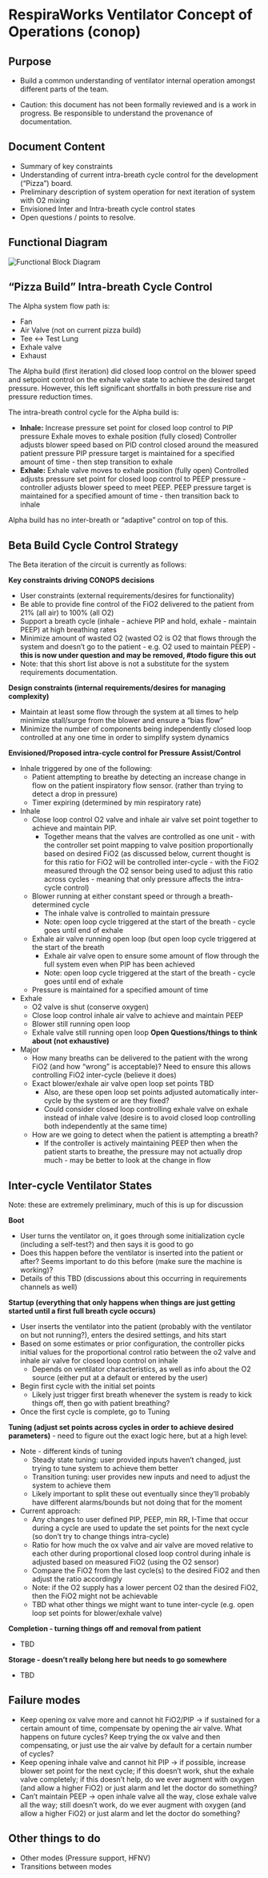 # RespiraWorks Ventilator Concept of Operations (conop)

## Purpose

- Build a common understanding of ventilator internal operation amongst different parts of the team.

- Caution: this document has not been formally reviewed and is a work in progress. Be responsible to understand the provenance of documentation.

## Document Content

- Summary of key constraints
- Understanding of current intra-breath cycle control for the development (“Pizza”) board.
- Preliminary description of system operation for next iteration of system with O2 mixing
- Envisioned Inter and Intra-breath cycle control states 
- Open questions / points to resolve.

## Functional Diagram

![Functional Block Diagram](functional-block-diagram.png)

## “Pizza Build” Intra-breath Cycle Control

The Alpha system flow path is:
- Fan
- Air Valve (not on current pizza build)
- Tee <-> Test Lung
- Exhale valve
- Exhaust

The Alpha build (first iteration) did closed loop control on the blower speed and setpoint control on the exhale valve state to achieve the desired target pressure. However, this left significant shortfalls in both pressure rise and pressure reduction times.

The intra-breath control cycle for the Alpha build is:
- **Inhale:**
Increase pressure set point for closed loop control to PIP pressure 
Exhale moves to exhale position (fully closed)
Controller adjusts blower speed based on PID control closed around the measured patient pressure
PIP pressure target is maintained for a specified amount of time - then step transition to exhale
- **Exhale:**
Exhale valve moves to exhale position (fully open)
Controlled adjusts pressure set point for closed loop control to PEEP pressure - controller adjusts blower speed to meet PEEP.
PEEP pressure target is maintained for a specified amount of time - then transition back to inhale

Alpha build has no inter-breath or “adaptive” control on top of this.

## Beta Build Cycle Control Strategy

The Beta iteration of the circuit is currently as follows:

**Key constraints driving CONOPS decisions**
* User constraints (external requirements/desires for functionality)
* Be able to provide fine control of the FiO2 delivered to the patient from 21% (all air) to 100% (all O2)
* Support a breath cycle (inhale - achieve PIP and hold, exhale - maintain PEEP) at high breathing rates
* Minimize amount of wasted O2 (wasted O2 is O2 that flows through the system and doesn’t go to the patient - e.g. O2 used to maintain PEEP) - **this is now under question and may be removed, #todo figure this out**
* Note: that this short list above is not a substitute for the system requirements documentation. 

**Design constraints (internal requirements/desires for managing complexity)**
* Maintain at least some flow through the system at all times to help minimize stall/surge from the blower and ensure a “bias flow”
* Minimize the number of components being independently closed loop controlled at any one time in order to simplify system dynamics

**Envisioned/Proposed intra-cycle control for Pressure Assist/Control**
* Inhale triggered by one of the following:
    * Patient attempting to breathe by detecting an increase change in flow on the patient inspiratory flow sensor. (rather than trying to detect a drop in pressure)
    * Timer expiring (determined by min respiratory rate)
* Inhale
    * Close loop control O2 valve and inhale air valve set point together to achieve and maintain PIP.
        * Together means that the valves are controlled as one unit - with the controller set point mapping to valve position proportionally based on desired FiO2 (as discussed below, current thought is for this ratio for FiO2 will be controlled inter-cycle - with the FiO2 measured through the O2 sensor being used to adjust this ratio across cycles - meaning that only pressure affects the intra-cycle control)
    * Blower running at either constant speed or through a breath-determined cycle
        * The inhale valve is controlled to maintain pressure
        * Note: open loop cycle triggered at the start of the breath - cycle goes until end of exhale
    * Exhale air valve running open loop (but open loop cycle triggered at the start of the breath
        * Exhale air valve open to ensure some amount of flow through the full system even when PIP has been achieved
        * Note: open loop cycle triggered at the start of the breath - cycle goes until end of exhale
    * Pressure is maintained for a specified amount of time
* Exhale
    * O2 valve is shut (conserve oxygen)
    * Close loop control inhale air valve to achieve and maintain PEEP
    * Blower still running open loop
    * Exhale valve still running open loop
**Open Questions/things to think about (not exhaustive)**
* Major
    * How many breaths can be delivered to the patient with the wrong FiO2 (and how “wrong” is acceptable)? Need to ensure this allows controlling FiO2 inter-cycle (believe it does)
    * Exact blower/exhale air valve open loop set points TBD
        * Also, are these open loop set points adjusted automatically inter-cycle by the system or are they fixed?
        * Could consider closed loop controlling exhale valve on exhale instead of inhale valve (desire is to avoid closed loop controlling both independently at the same time)
    * How are we going to detect when the patient is attempting a breath?
        * If the controller is actively maintaining PEEP then when the patient starts to breathe, the pressure may not actually drop much - may be better to look at the change in flow

## Inter-cycle Ventilator States

Note: these are extremely preliminary, much of this is up for discussion

**Boot**
* User turns the ventilator on, it goes through some initialization cycle (including a self-test?) and then says it is good to go
* Does this happen before the ventilator is inserted into the patient or after? Seems important to do this before (make sure the machine is working)?
* Details of this TBD (discussions about this occurring in requirements channels as well)

**Startup (everything that only happens when things are just getting started until a first full breath cycle occurs)**
* User inserts the ventilator into the patient (probably with the ventilator on but not running?), enters the desired settings, and hits start
* Based on some estimates or prior configuration, the controller picks initial values for the proportional control ratio between the o2 valve and inhale air valve for closed loop control on inhale
    * Depends on ventilator characteristics, as well as info about the O2 source (either put at a default or entered by the user)
* Begin first cycle with the initial set points
    * Likely just trigger first breath whenever the system is ready to kick things off, then go with patient breathing?
* Once the first cycle is complete, go to Tuning

**Tuning (adjust set points across cycles in order to achieve desired parameters)** - need to figure out the exact logic here, but at a high level:
* Note - different kinds of tuning
    * Steady state tuning: user provided inputs haven’t changed, just trying to tune system to achieve them better
    * Transition tuning: user provides new inputs and need to adjust the system to achieve them
    * Likely important to split these out eventually since they’ll probably have different alarms/bounds but not doing that for the moment
* Current approach:
    * Any changes to user defined PIP, PEEP, min RR, I-Time that occur during a cycle are used to update the set points for the next cycle (so don’t try to change things intra-cycle)
    * Ratio for how much the ox valve and air valve are moved relative to each other during proportional closed loop control during inhale is adjusted based on measured FiO2 (using the O2 sensor)
    * Compare the FiO2 from the last cycle(s) to the desired FiO2 and then adjust the ratio accordingly
    * Note: if the O2 supply has a lower percent O2 than the desired FiO2, then the FiO2 might not be achievable
    * TBD what other things we might want to tune inter-cycle (e.g. open loop set points for blower/exhale valve)

**Completion - turning things off and removal from patient**
* TBD

**Storage - doesn’t really belong here but needs to go somewhere**
* TBD

## Failure modes
* Keep opening ox valve more and cannot hit FiO2/PIP -> if sustained for a certain amount of time, compensate by opening the air valve. What happens on future cycles? Keep trying the ox valve and then compensating, or just use the air valve by default for a certain number of cycles?
* Keep opening inhale valve and cannot hit PIP -> if possible, increase blower set point for the next cycle; if this doesn’t work, shut the exhale valve completely; if this doesn’t help, do we ever augment with oxygen (and allow a higher FiO2) or just alarm and let the doctor do something?
* Can’t maintain PEEP -> open inhale valve all the way, close exhale valve all the way; still doesn’t work, do we ever augment with oxygen (and allow a higher FiO2) or just alarm and let the doctor do something?

## Other things to do
* Other modes (Pressure support, HFNV)
* Transitions between modes

